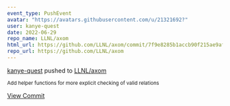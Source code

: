 ```yaml
---
event_type: PushEvent
avatar: "https://avatars.githubusercontent.com/u/21321692?"
user: kanye-quest
date: 2022-06-29
repo_name: LLNL/axom
html_url: https://github.com/LLNL/axom/commit/7f9e8285b1accb90f215ae9af7b5587cb91a99a9
repo_url: https://github.com/LLNL/axom
---
```


<a href='https://github.com/kanye-quest' target='_blank'>kanye-quest</a> pushed to <a href='https://github.com/LLNL/axom' target='_blank'>LLNL/axom</a>

<small>Add helper functions for more explicit checking of valid relations</small>

<a href='https://github.com/LLNL/axom/commit/7f9e8285b1accb90f215ae9af7b5587cb91a99a9' target='_blank'>View Commit</a>